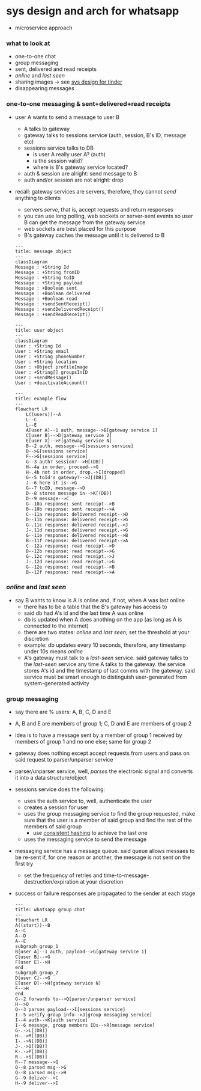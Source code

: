 # sys design and arch for whatsapp
* microservice approach
### what to look at
* one-to-one chat
* group messaging
* sent, delivered and read receipts
* *online* and *last seen*
* sharing images &rarr; see [sys design for tinder][def]
* disappearing messages
### one-to-one messaging & sent+delivered+read receipts
* user A wants to send a message to user B
    * A talks to gateway
    * gateway talks to sessions service (auth, session, B's ID, message etc)
    * sessions service talks to DB
        - is user A really user A? (auth)
        - is the session valid?
        - where is B's gateway service located?
    * auth & session are alright: send message to B
    * auth and/or session are not alright: drop
* recall: gateway services are servers, therefore, they cannot *send* anything to clients
    * servers *serve*, that is, accept requests and return responses
    * you can use long polling, web sockets or server-sent events so user B can get the message from the gateway service
    * web sockets are best placed for this purpose
    * B's gateway caches the message until it is delivered to B

    ```mermaid
    ---
    title: message object
    ---
    classDiagram
    Message : +String Id
    Message : +String fromID
    Message : +String toID
    Message : +String payload
    Message : +Boolean sent
    Message : +Boolean delivered
    Message : +Boolean read
    Message : +sendSentReceipt()
    Message : +sendDeliveredReceipt()
    Message : +sendReadReceipt()
    ```

    ```mermaid
    ---
    title: user object
    ---
    classDiagram
    User : +String Id
    User : +String email
    User : +String phoneNumber
    User : +String location
    User : +Object profileImage
    User : +String[] groupsInID
    User : +sendMessage()
    User : +deactivateAccount()
    ```

    ```mermaid
    ---
    title: example flow
    ---
    flowchart LR
        L((users))--A
        L--C
        L--E
        A[user A]--1 auth, message-->B[gateway service 1]
        C[user B]-->D[gateway service 2]
        E[user X]-->F[gateway service N]
        B--2 auth, message-->G[sessions service]
        D-->G[sessions service]
        F-->G[sessions service]
        G--3 auth? session?-->H[(DB)]
        H--4a in order, proceed-->G
        H-.4b not in order, drop.->I[dropped]
        G--5 toId's gateway?-->J[(DB)]
        J--6 here it is-->G
        G--7 toID, message-->D
        D--8 stores message in-->K[(DB)]
        D--9 message-->C
        G--10a response: sent receipt-->B
        B--10b response: sent receipt-->A
        C--11a response: delivered receipt-->D
        D--11b response: delivered receipt-->G
        G-.11c response: delivered receipt.->J
        J-.11d response: delivered receipt.->G
        G--11e response: delivered receipt-->B
        B--11f response: delivered receipt-->A
        C--12a response: read receipt-->D
        D--12b response: read receipt-->G
        G-.12c response: read receipt.->J
        J-.12d response: read receipt.->G
        G--12e response: read receipt-->B
        B--12f response: read receipt-->A
    ```

### *online* and *last seen*
* say B wants to know is A is online and, if not, when A was last online
    - there has to be a table that the B's gateway has access to
    - said db had A's id and the last time A was online
    - db is updated when A does anothing on the app (as long as A is connected to the internet)
    - there are two states: *online* and *last seen*; set the threshold at your discretion
    - example: db updates every 10 seconds, therefore, any timestamp under 10s means *online*
    - A's gateway must talk to a *last-seen* service. said gateway talks to the *last-seen* service any time A talks to the gateway. the service stores A's id and the timestamp of last comms with the gateway. said service must be smart enough to distinguish user-generated from system-generated activity

### group messaging
* say there are % users: A, B, C, D and E
* A, B and E are members of group 1; C, D and E are members of group 2
* idea is to have a message sent by a member of group 1 received by members of group 1 and no one else; same for group 2
* gateway does nothing except accept requests from users and pass on said request to parser/unparser service
* parser/unparser service, well, *parses* the electronic signal and converts it into a data structure/object
* sessions service does the following:
    - uses the auth service to, well, authenticate the user
    - creates a session for user
    - uses the group messaging service to find the group requested, make sure that the user is a member of said group and find the rest of the members of said group
        * use [consistent hashing][def2] to achieve the last one
    - uses the messaging service to send the message
* messaging service has a message queue. said queue allows messaes to be re-sent if, for one reason or another, the message is not sent on the first try
    - set the frequency of retries and time-to-message-destruction/expiration at your discretion
* success or failure responses are propagated to the sender at each stage 

    ```mermaid
    ---
    title: whatsapp group chat
    ---
    flowchart LR
    A((start))--B
    A--C
    A--D
    A--E
    subgraph group_1
    B[user A]--1 auth, payload-->G[gateway service 1]
    C[user B]-->G
    F[user E]-->H
    end
    subgraph group_2
    D[user C]-->G
    E[user D]-->H[gateway service N]
    F-->H
    end
    G--2 forwards to-->Q[parser/unparser service]
    H-->Q
    Q--3 parses payload-->I[sessions service]
    I--5 verify group info-->J[group messaging service]
    I--4 auth-->K[auth service]
    I--6 message, group members IDs-->R[message service]
    G-.->L[(DB)]
    H-.->M[(DB)]
    I-.->N[(DB)]
    J-.->O[(DB)]
    K-.->P[(DB)]
    R-.->S[(DB)]
    R--7 message-->Q
    Q--8 parsed msg-->G
    Q--8 parsed msg-->H
    G--9 deliver-->C
    H--9 deliver-->E
    ```


[def]: ../0x01-tinder/0-tinder.md
[def2]: https://en.wikipedia.org/wiki/Consistent_hashing